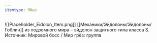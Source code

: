 ```yaml
---
itemtype: Яйцо
---
```

![[Placeholder_Eidolon_Item.png]]
[[Механики/Эйдолоны/Эйдолоны/Гоблин]] из подземного мира – эйдолон защитного типа класса S. Источник: Мировой босс / Мир грёз: группа
